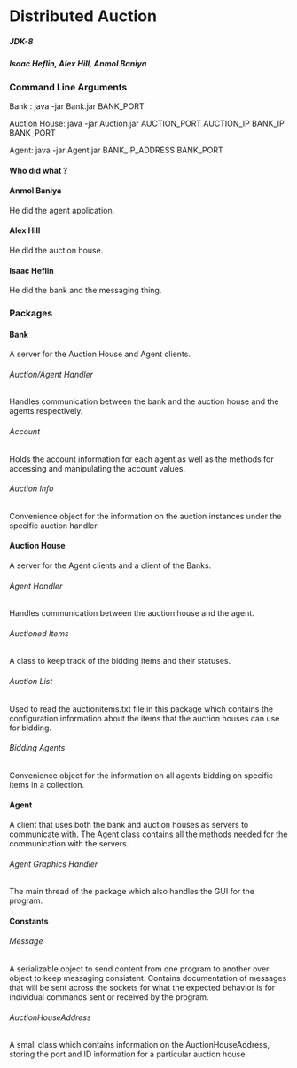 # Distributed Auction
##### JDK-8
##### Isaac Heflin, Alex Hill, Anmol Baniya

### Command Line Arguments
Bank : java -jar Bank.jar BANK_PORT

Auction House: java -jar Auction.jar AUCTION_PORT AUCTION_IP BANK_IP BANK_PORT

Agent: java -jar Agent.jar BANK_IP_ADDRESS BANK_PORT

#### Who did what ?

#### Anmol Baniya
He did the agent application.
#### Alex Hill
 He did the auction house.
#### Isaac Heflin
He did the bank and the messaging thing.

### Packages

#### Bank
A server for the Auction House and Agent clients.

###### Auction/Agent Handler
Handles communication between the bank and the auction house and the agents
respectively.

###### Account
Holds the account information for each agent as well as the methods for
accessing and manipulating the account values.

###### Auction Info
Convenience object for the information on the auction instances under the
specific auction handler.

#### Auction House
A server for the Agent clients and a client of the Banks.

###### Agent Handler
Handles communication between the auction house and the agent.

###### Auctioned Items
A class to keep track of the bidding items and their statuses.

###### Auction List
Used to read the auctionitems.txt file in this package which contains the
configuration information about the items that the auction houses can use
for bidding.

###### Bidding Agents
Convenience object for the information on all agents bidding on specific items
in a collection.

#### Agent
A client that uses both the bank and auction houses as servers to
communicate with. The Agent class contains all the methods needed for
the communication with the servers.

###### Agent Graphics Handler
The main thread of the package which also handles the GUI for the program.

#### Constants
###### Message
A serializable object to send content from one program to another over
object to keep messaging consistent. Contains documentation of messages
that will be sent across the sockets for what the expected behavior is for
individual commands sent or received by the program.

###### AuctionHouseAddress
A small class which contains information on the AuctionHouseAddress, storing
the port and ID information for a particular auction house.